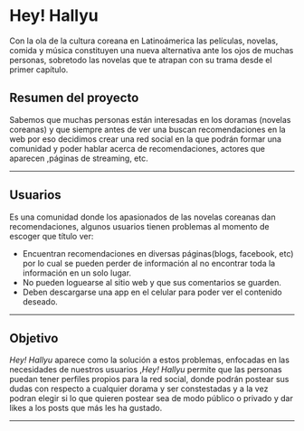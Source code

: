 # Hey! Hallyu
Con la ola de la cultura coreana en Latinoámerica las películas, novelas, comida y música constituyen una nueva alternativa ante los ojos de muchas personas, sobretodo las novelas que te atrapan con su trama desde el primer capítulo.

## Resumen del proyecto
Sabemos que muchas personas están interesadas en los doramas (novelas coreanas) y que siempre antes de ver una buscan recomendaciones en la web por eso decidimos crear una red social en la que podrán formar una comunidad y poder hablar acerca de recomendaciones, actores que aparecen ,páginas de streaming, etc.
***
## Usuarios
Es una comunidad donde los apasionados de las novelas coreanas dan recomendaciones, algunos usuarios tienen problemas al momento de escoger que título ver:
- Encuentran recomendaciones en diversas páginas(blogs, facebook, etc) por lo cual se pueden perder de información al no encontrar toda la información en un solo lugar.
- No pueden loguearse al sitio web y que sus comentarios se guarden.
- Deben descargarse una app en el celular para poder ver el contenido deseado.
***
## Objetivo
*Hey! Hallyu* aparece como la solución a estos problemas, enfocadas en las necesidades de nuestros usuarios ,*Hey! Hallyu* permite que las personas puedan tener perfiles propios para la red social, donde podrán postear sus dudas con respecto a cualquier dorama y ser constestadas y a la vez podran elegir si lo que quieren postear sea de modo público o privado y dar likes a los posts que más les ha gustado.
***
